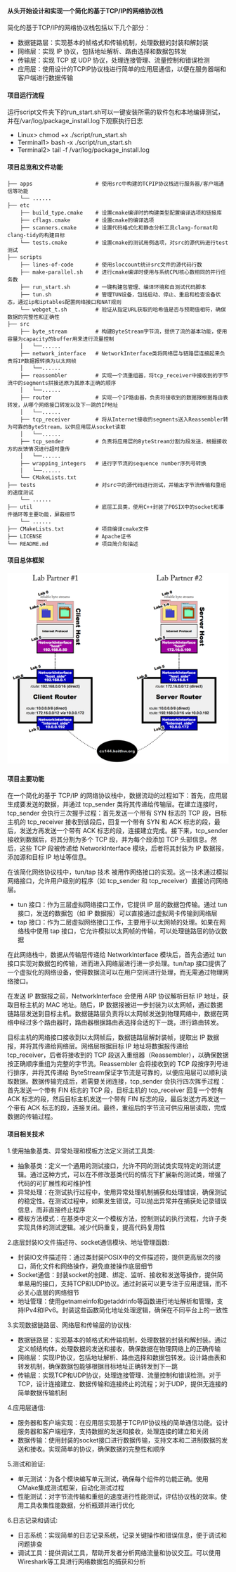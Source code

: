 #### 从头开始设计和实现一个简化的基于TCP/IP的网络协议栈

简化的基于TCP/IP的网络协议栈包括以下几个部分：
- 数据链路层：实现基本的帧格式和传输机制，处理数据的封装和解封装
- 网络层：实现 IP 协议，包括地址解析、路由选择和数据包转发
- 传输层：实现 TCP 或 UDP 协议，处理连接管理、流量控制和错误检测
- 应用层：使用设计的TCPIP协议栈进行简单的应用层通信，以便在服务器端和客户端进行数据传输

#### 项目运行流程
运行script文件夹下的run_start.sh可以一键安装所需的软件包和本地编译测试，并在/var/log/package_install.log下观察执行日志
- Linux> chmod +x ./script/run_start.sh
- Terminal1> bash -x ./script/run_start.sh
- Terminal2> tail -f /var/log/package_install.log

#### 项目总览和文件功能
```
├── apps                    # 使用src中构建的TCPIP协议栈进行服务器/客户端通信等功能
    └── ......
├── etc
    ├── build_type.cmake    # 设置cmake编译时的构建类型配置编译选项和链接库
    ├── cflags.cmake        # 设置cmake的编译选项
    ├── scanners.cmake      # 设置代码格式化和静态分析工具clang-format和clang-tidy的构建目标
    └── tests.cmake         # 设置cmake的测试用例选项，对src的源代码进行test测试
├── scripts
    ├── lines-of-code       # 使用sloccount统计src文件的源代码行数
    ├── make-parallel.sh    # 进行cmake编译时使用与系统CPU核心数相同的并行任务数
    ├── run_start.sh        # 一键构建包管理、编译环境和自测试代码脚本
    ├── tun.sh              # 管理TUN设备，包括启动、停止、重启和检查设备状态，通过ip和iptables配置网络接口和NAT规则
    └── webget_t.sh         # 验证从指定URL获取的哈希值是否与预期值相符，确保数据的完整性和正确性
├── src
    ├── byte_stream         # 构建ByteStream字节流，提供了流的基本功能，使用容量为capacity的buffer用来进行流量控制
    │   └──......
    ├── network_interface   # NetworkInterface类将网络层与链路层连接起来负责将IP数据报转换为以太网帧
    │   └──......
    ├── reassembler         # 实现一个流重组器，将tcp_receiver中接收到的字节流中的segments拼接还原为其原本正确的顺序
    │   └──......
    ├── router              # 实现一个IP路由器，负责将接收到的数据报根据路由表转发，从哪个网络接口转发以及下一跳的IP地址
    │   └──......
    ├── tcp_receiver        # 将从Internet接收的segments送入Reassembler转为可靠的ByteStream，以供应用层从socket读取
    │   └──......
    ├── tcp_sender          # 负责将应用层的ByteStream分割为段发送，根据接收方的反馈情况进行超时重传
    │   └──......
    ├── wrapping_integers   # 进行字节流的sequence number序列号转换
    │   └──......
    └── CMakeLists.txt
├── tests                   # 对src中的源代码进行测试，并输出字节流传输和重组的速度测试
    └── ......
├── util                    # 底层工具类，使用C++封装了POSIX中的socket和事件循环等主要功能，屏蔽细节
    └── ......
├── CMakeLists.txt          # 项目编译cmake文件
├── LICENSE                 # Apache证书
└── README.md               # 项目简介和描述
```

#### 项目总体框架
![项目框架概览](./tcpip_network_protocol_stack.png)

#### 项目主要功能

在一个简化的基于 TCP/IP 的网络协议栈中，数据流动的过程如下：首先，应用层生成要发送的数据，并通过 tcp_sender 类将其传递给传输层。在建立连接时，tcp_sender 会执行三次握手过程：首先发送一个带有 SYN 标志的 TCP 段，目标主机的 tcp_receiver 接收到该段后，回复一个带有 SYN 和 ACK 标志的段，最后，发送方再发送一个带有 ACK 标志的段，连接建立完成。接下来，tcp_sender 接收到数据后，将其分割为多个 TCP 段，并为每个段添加 TCP 头部信息。然后，这些 TCP 段被传递给 NetworkInterface 模块，后者将其封装为 IP 数据报，添加源和目标 IP 地址等信息。

在该简化网络协议栈中，tun/tap 技术 被用作网络接口的实现。这一技术通过模拟网络接口，允许用户级别的程序（如 tcp_sender 和 tcp_receiver）直接访问网络层。
- tun 接口：作为三层虚拟网络接口工作，它提供 IP 层的数据包传输。通过 tun 接口，发送的数据包（如 IP 数据报）可以直接通过虚拟网卡传输到网络层
- tap 接口：作为二层虚拟网络接口工作，主要用于以太网帧的处理。如果在网络栈中使用 tap 接口，它允许模拟以太网帧的传输，可以处理链路层的协议数据

在此网络栈中，数据从传输层传递给 NetworkInterface 模块后，首先会通过 tun 接口实现对数据包的传输，进而进入网络层进行进一步处理。tun/tap 接口提供了一个虚拟化的网络设备，使得数据流可以在用户空间进行处理，而无需通过物理网络接口。

在发送 IP 数据报之前，NetworkInterface 会使用 ARP 协议解析目标 IP 地址，获取目标主机的 MAC 地址。随后，IP 数据报被进一步封装为以太网帧，通过数据链路层发送到目标主机。数据链路层负责将以太网帧发送到物理网络中，数据在网络中经过多个路由器时，路由器根据路由表选择合适的下一跳，进行路由转发。

目标主机的网络接口接收到以太网帧后，数据链路层解封装帧，提取出 IP 数据报，并将其传递给网络层。网络层根据目标 IP 地址将数据报传递给 tcp_receiver，后者将接收到的 TCP 段送入重组器（Reassembler），以确保数据按正确顺序重组为完整的字节流。Reassembler 会将接收到的 TCP 段按序列号进行排序，并将其传递给 ByteStream保证字节流是可靠的，以便应用层可以顺利读取数据。数据传输完成后，若需要关闭连接，tcp_sender 会执行四次挥手过程：首先发送一个带有 FIN 标志的 TCP 段，目标主机的 tcp_receiver 回复一个带有 ACK 标志的段，然后目标主机发送一个带有 FIN 标志的段，最后发送方再发送一个带有 ACK 标志的段，连接关闭。最终，重组后的字节流可供应用层读取，完成数据的传输过程。

#### 项目相关技术
1.使用抽象基类、异常处理和模板方法定义测试工具类:
- 抽象基类：定义一个通用的测试接口，允许不同的测试类实现特定的测试逻辑。通过这种方式，可以在不修改基类代码的情况下扩展新的测试类，增强了代码的可扩展性和可维护性
- 异常处理：在测试执行过程中，使用异常处理机制捕获和处理错误，确保测试的稳定性。在测试过程中，如果发生错误，可以抛出异常并在捕获处记录错误信息，而非直接终止程序
- 模板方法模式：在基类中定义一个模板方法，控制测试的执行流程，允许子类实现具体的测试逻辑。减少代码重复，提高代码复用性

2.底层封装IO文件描述符、socket通信模块、地址管理函数:
- 封装IO文件描述符：通过类封装POSIX中的文件描述符，提供更高层次的接口，简化文件和网络操作，避免直接操作底层细节
- Socket通信：封装socket的创建、绑定、监听、接收和发送等操作，提供简单易用的接口，支持TCP和UDP协议。通过封装可以更专注于应用逻辑，而不必关心底层的网络细节
- 地址管理：使用getnameinfo和getaddrinfo等函数进行地址解析和管理，支持IPv4和IPv6。封装这些函数简化地址处理逻辑，确保在不同平台上的一致性

3.实现数据链路层、网络层和传输层的协议栈:
- 数据链路层：实现基本的帧格式和传输机制，处理数据的封装和解封装。通过定义帧结构体，处理数据的发送和接收，确保数据在物理网络上的正确传输
- 网络层：实现IP协议，包括地址解析、路由选择和数据包转发。设计路由表和转发机制，确保数据包能够根据目标地址正确转发到下一跳
- 传输层：实现TCP和UDP协议，处理连接管理、流量控制和错误检测。对于TCP，设计连接建立、数据传输和连接终止的流程；对于UDP，提供无连接的简单数据传输机制

4.应用层通信:
- 服务器和客户端实现：在应用层实现基于TCP/IP协议栈的简单通信功能。设计服务器和客户端程序，支持数据的发送和接收，处理连接的建立和关闭
- 数据传输：使用封装的socket接口进行数据传输，支持文本和二进制数据的发送和接收。实现简单的协议，确保数据的完整性和顺序

5.测试和验证:
- 单元测试：为各个模块编写单元测试，确保每个组件的功能正确。使用CMake集成测试框架，自动化测试过程
- 性能测试：对字节流传输和重组的速度进行性能测试，评估协议栈的效率。使用工具收集性能数据，分析瓶颈并进行优化

6.日志记录和调试:
- 日志系统：实现简单的日志记录系统，记录关键操作和错误信息，便于调试和问题排查
- 调试工具：提供调试工具，帮助开发者分析网络流量和协议交互。可以使用Wireshark等工具进行网络数据包的捕获和分析
